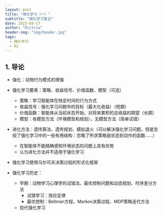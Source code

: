 ```yaml
---
layout: post
title: "强化学习（一）"
subtitle: "强化学习笔记"
date: 2023-04-17
author: "Dictria"
header-img: "img/header.jpg"
tags: 
  - 强化学习
  - AI
---
```


## 1. 导论

* 强化：动物行为模式的增强

* 强化学习要素：策略、收益信号、价值函数、模型（可选）
  * 策略：学习智能体在特定时间的行为方式
  * 收益信号：强化学习问题中的目标（最大化收益）（短期）
  * 价值函数：智能体从当前状态开始，对将来累积的总收益的期望（长期）
  * 模型：有模型方法（环境模型和规划），无模型方法（简单试错）
* 进化方法：遗传算法、遗传规划、模拟退火（可以解决强化学习问题，但是忽视了强化学习中的一些有用结构：忽略了所求策略是状态到动作的函数……）
  * 在智能体不能精确感知环境状态的问题上具有优势
  * 认为进化方法并不适用于强化学习
* 强化学习使用马尔可夫决策过程的形式化框架

* 强化学习历史：
  * 早期：动物学习心理学的试错法、最优控制问题和动态规划、时序差分方法
    * 试错学习：效应定律
    * 最优控制：Bellman方程，Markov决策过程、MDP策略迭代方法
  * 现代强化学习